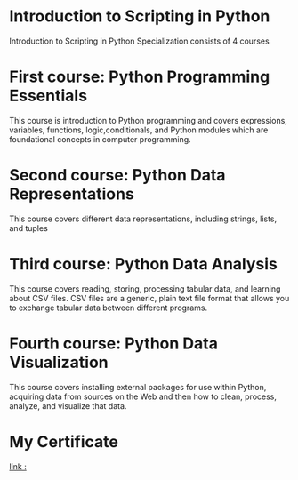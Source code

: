 # Introduction to Scripting in Python
Introduction to Scripting in Python Specialization consists of 4 courses 

# First course: Python Programming Essentials

This course is introduction to Python programming and covers expressions, variables, functions, logic,conditionals, and Python modules which are foundational concepts in computer programming. 


# Second course: Python Data Representations

This course covers different data representations, including strings, lists, and tuples


# Third course: Python Data Analysis

This course covers reading, storing, processing tabular data, and learning about CSV files. CSV files are a generic, plain text file format that allows you to exchange tabular data between different programs.


# Fourth course: Python Data Visualization

This course covers installing external packages for use within Python, acquiring data from sources on the Web and then how to clean, process, analyze, and visualize that data.

# My Certificate
[link : ](https://www.coursera.org/account/accomplishments/specialization/TRLSJQWYXABS)
